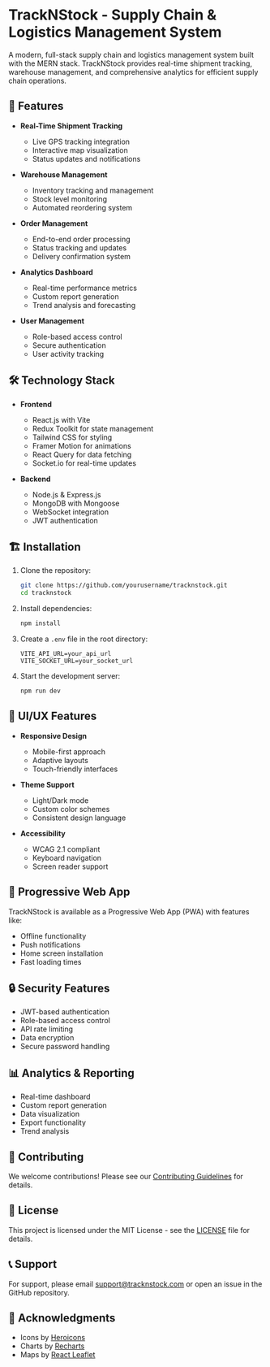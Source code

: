 # TrackNStock - Supply Chain & Logistics Management System

A modern, full-stack supply chain and logistics management system built with the MERN stack. TrackNStock provides real-time shipment tracking, warehouse management, and comprehensive analytics for efficient supply chain operations.

## 🚀 Features

- **Real-Time Shipment Tracking**
  - Live GPS tracking integration
  - Interactive map visualization
  - Status updates and notifications

- **Warehouse Management**
  - Inventory tracking and management
  - Stock level monitoring
  - Automated reordering system

- **Order Management**
  - End-to-end order processing
  - Status tracking and updates
  - Delivery confirmation system

- **Analytics Dashboard**
  - Real-time performance metrics
  - Custom report generation
  - Trend analysis and forecasting

- **User Management**
  - Role-based access control
  - Secure authentication
  - User activity tracking

## 🛠️ Technology Stack

- **Frontend**
  - React.js with Vite
  - Redux Toolkit for state management
  - Tailwind CSS for styling
  - Framer Motion for animations
  - React Query for data fetching
  - Socket.io for real-time updates

- **Backend**
  - Node.js & Express.js
  - MongoDB with Mongoose
  - WebSocket integration
  - JWT authentication

## 🏗️ Installation

1. Clone the repository:
   ```bash
   git clone https://github.com/yourusername/tracknstock.git
   cd tracknstock
   ```

2. Install dependencies:
   ```bash
   npm install
   ```

3. Create a `.env` file in the root directory:
   ```env
   VITE_API_URL=your_api_url
   VITE_SOCKET_URL=your_socket_url
   ```

4. Start the development server:
   ```bash
   npm run dev
   ```

## 🎨 UI/UX Features

- **Responsive Design**
  - Mobile-first approach
  - Adaptive layouts
  - Touch-friendly interfaces

- **Theme Support**
  - Light/Dark mode
  - Custom color schemes
  - Consistent design language

- **Accessibility**
  - WCAG 2.1 compliant
  - Keyboard navigation
  - Screen reader support

## 📱 Progressive Web App

TrackNStock is available as a Progressive Web App (PWA) with features like:
- Offline functionality
- Push notifications
- Home screen installation
- Fast loading times

## 🔒 Security Features

- JWT-based authentication
- Role-based access control
- API rate limiting
- Data encryption
- Secure password handling

## 📊 Analytics & Reporting

- Real-time dashboard
- Custom report generation
- Data visualization
- Export functionality
- Trend analysis

## 🤝 Contributing

We welcome contributions! Please see our [Contributing Guidelines](CONTRIBUTING.md) for details.

## 📄 License

This project is licensed under the MIT License - see the [LICENSE](LICENSE) file for details.

## 📞 Support

For support, please email support@tracknstock.com or open an issue in the GitHub repository.

## 🙏 Acknowledgments

- Icons by [Heroicons](https://heroicons.com/)
- Charts by [Recharts](https://recharts.org/)
- Maps by [React Leaflet](https://react-leaflet.js.org/)
